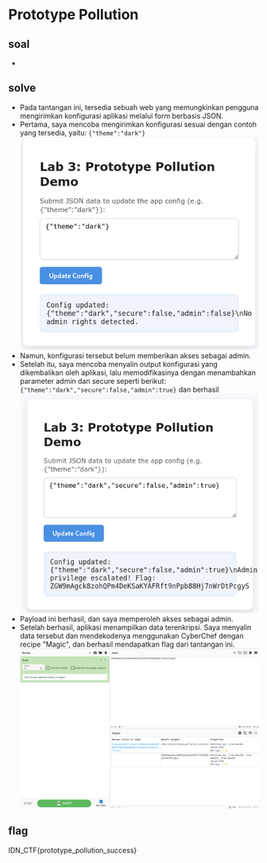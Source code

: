 # Prototype Pollution
## soal
-

## solve
- Pada tantangan ini, tersedia sebuah web yang memungkinkan pengguna mengirimkan konfigurasi aplikasi melalui form berbasis JSON.
- Pertama, saya mencoba mengirimkan konfigurasi sesuai dengan contoh yang tersedia, yaitu: ```{"theme":"dark"}```
  ![alt text](<images/Prototype Pollution/image.png>)
- Namun, konfigurasi tersebut belum memberikan akses sebagai admin.
- Setelah itu, saya mencoba menyalin output konfigurasi yang dikembalikan oleh aplikasi, lalu memodifikasinya dengan menambahkan parameter admin dan secure seperti berikut: ```{"theme":"dark","secure":false,"admin":true}``` dan berhasil
  ![alt text](<images/Prototype Pollution/image-1.png>)
- Payload ini berhasil, dan saya memperoleh akses sebagai admin.
- Setelah berhasil, aplikasi menampilkan data terenkripsi. Saya menyalin data tersebut dan mendekodenya menggunakan CyberChef dengan recipe "Magic", dan berhasil mendapatkan flag dari tantangan ini.
  ![alt text](<images/Prototype Pollution/image-2.png>)

## flag
IDN_CTF{prototype_pollution_success}